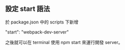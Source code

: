 ## 設定 start 語法
於 package.json 中的 scripts 下新增

"start": "webpack-dev-server" 

之後就可以在 terminal 使用 npm start 來運行開發 server。

## 